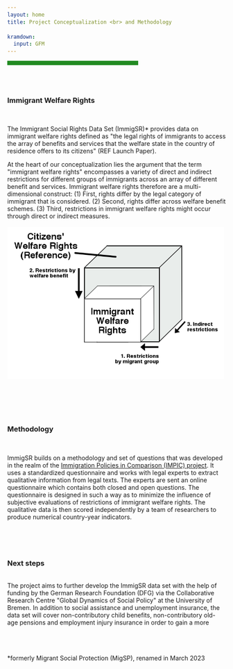```yaml
---
layout: home
title: Project Conceptualization <br> and Methodology

kramdown:
  input: GFM
---
```


<hr width="60%" style="height: 10px; background-color: #228b22; border-radius: 0;" align="center">
<br><br>
<h3> Immigrant Welfare Rights </h3>
<br>

The Immigrant Social Rights Data Set (ImmigSR)* provides data on immigrant welfare rights defined as "the legal rights of immigrants to access the array of benefits and services that the welfare state in the country of residence offers to its citizens" (REF Launch Paper). 

At the heart of our conceptualization lies the argument that the term "immigrant welfare rights" encompasses a variety of direct and indirect restrictions for different groups of immigrants across an array of different benefit and services. Immigrant welfare rights therefore are a multi-dimensional construct: (1) First, rights differ by the legal category of immigrant that is considered. (2) Second, rights differ across welfare benefit schemes. (3) Third, restrictions in immigrant welfare rights might occur through direct or indirect measures. 
<br><br>
<img width='500' height='350' class="center" src="/assets/img/immigrant welfare rights.png" alt="">

<br><br>

<br />      
<h3> Methodology </h3>  
<br>  
   
ImmigSR builds on a methodology and set of questions that was developed in the realm of the 
<a href="http://www.impic-project.eu">Immigration Policies in Comparison (IMPIC) project</a>. It uses a standardized questionnaire and works with legal experts to extract qualitative information from legal texts. The experts are sent an online questionnaire which contains both closed and open questions. The questionnaire is designed in such a way as to minimize the influence of subjective evaluations of restrictions of immigrant welfare rights. The qualitative data is then scored independently by a team of researchers to produce numerical country-year indicators.
<br />
<br><br>

<br>  
<h3> Next steps </h3> 

<br>
The project aims to further develop the ImmigSR data set with the help of funding by the German Research Foundation (DFG) via the Collaborative Research Centre "Global Dynamics of Social Policy" at the University of Bremen. In addition to social assistance and unemployment insurance, the data set will cover non-contributory child benefits, non-contributory old-age pensions and employment injury insurance in order to gain a more <br><br><br><br>

<p>
  *formerly Migrant Social Protection (MigSP), renamed in March 2023</p>

